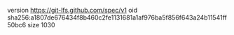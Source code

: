 version https://git-lfs.github.com/spec/v1
oid sha256:a1807de676434f8b460c2fe1131681a1af976ba5f856f643a24b11541ff50bc6
size 1030
